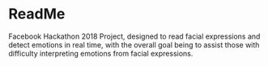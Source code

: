 # ReadMe
Facebook Hackathon 2018 Project, designed to read facial expressions and detect emotions in real time, with the overall goal being to assist those with difficulty interpreting emotions from facial expressions.
